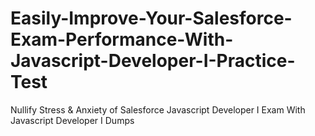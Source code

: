 # Easily-Improve-Your-Salesforce-Exam-Performance-With-Javascript-Developer-I-Practice-Test
Nullify Stress &amp; Anxiety of Salesforce Javascript Developer I Exam With Javascript Developer I Dumps
